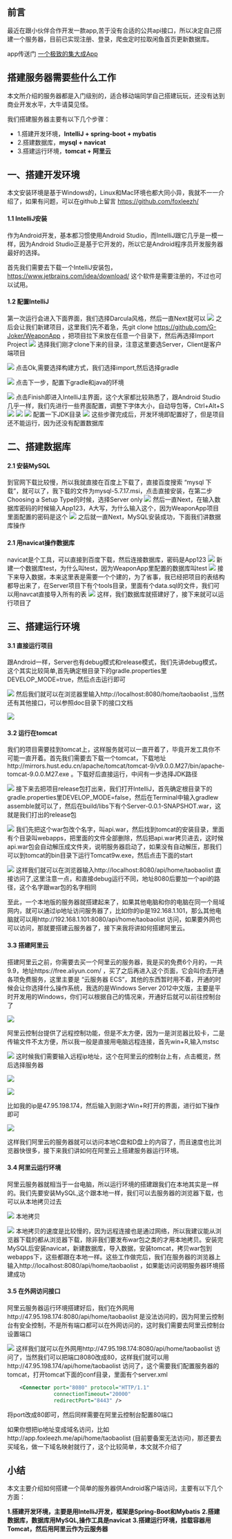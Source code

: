 ## 前言
最近在跟小伙伴合作开发一款app,苦于没有合适的公共api接口，所以决定自己搭建一个服务器，目前已实现注册、登录，爬虫定时拉取闲鱼首页更新数据库。

app传送门 [一个极致的集大成App](https://github.com/G-Joker/WeaponApp)

## 搭建服务器需要些什么工作

本文所介绍的服务器都是入门级别的，适合移动端同学自己搭建玩玩，还没有达到商业开发水平，大牛请莫见怪。

我们搭建服务器主要有以下几个步骤：
* 1.搭建开发环境，**IntelliJ + spring-boot + mybatis**
* 2.搭建数据库，**mysql + navicat**
* 3.搭建运行环境，**tomcat + 阿里云**

## 一、搭建开发环境

本文安装环境是基于Windows的，Linux和Mac环境也都大同小异，我就不一一介绍了，如果有问题，可以在github上留言 https://github.com/foxleezh/

#### 1.1 IntelliJ安装
作为Android开发，基本都习惯使用Android Studio，而IntelliJ跟它几乎是一模一样，因为Android Studio正是基于它开发的，所以它是Android程序员开发服务器最好的选择。

首先我们需要去下载一个IntelliJ安装包，https://www.jetbrains.com/idea/download/
这个软件是需要注册的，不过也可以试用。

#### 1.2 配置IntelliJ
第一次运行会进入下面界面，我们选择Darcula风格，然后一直Next就可以
![](https://user-gold-cdn.xitu.io/2017/10/2/adbd6f48ea86987a245cfd30365ee9d1)
之后会让我们新建项目，这里我们先不着急，先git clone https://github.com/G-Joker/WeaponApp ，把项目拉下来放在任意一个目录下，然后再选择Import Project
![](https://user-gold-cdn.xitu.io/2017/10/2/b2684b69f33b9a6684474b653efb14f0)
选择我们刚才clone下来的目录，注意这里要选Server，Client是客户端项目

![](https://user-gold-cdn.xitu.io/2017/10/2/31af5ff929281f100dff7e6f403f836c)
点击Ok,需要选择构建方式，我们选择import,然后选择gradle

![](https://user-gold-cdn.xitu.io/2017/12/15/160580e69db1afee?w=1019&h=723&f=png&s=25921)
点击下一步，配置下gradle和java的环境

![](https://user-gold-cdn.xitu.io/2017/12/15/160580f384f14d42?w=1019&h=723&f=png&s=74975)
点击Finish即进入IntelliJ主界面，这个大家都比较熟悉了，跟Android Studio几乎一样，我们先进行一些界面配置，调整下字体大小，自动导包等，Ctrl+Alt+S
![](https://user-gold-cdn.xitu.io/2017/10/2/9ef592ada3c25289b2a9f85cf1e7f915)
![](https://user-gold-cdn.xitu.io/2017/10/2/a7926cf40bc9cec25beb218c454a6c3b)
![](https://user-gold-cdn.xitu.io/2017/10/2/4b46c7238afdcd6f6e5632d90f3ffdbb)
配置一下JDK目录
![](https://user-gold-cdn.xitu.io/2017/10/2/c53dc324db0566d87ef9b54887d46b2e)
这些步骤完成后，开发环境即配置好了，但是项目还不能运行，因为还没有配置数据库
## 二、搭建数据库
#### 2.1 安装MySQL
到官网下载比较慢，所以我就直接在百度上下载了，直接百度搜索 “mysql 下载”，就可以了，我下载的文件为mysql-5.7.17.msi，点击直接安装，在第二步Choosing a Setup Type的时候，选择Server only
![](https://user-gold-cdn.xitu.io/2017/10/2/56cbb01b7e7e5d3c756e8f92cbb9aee2)
然后一直Next，在输入数据库密码的时候输入App123，A大写，为什么输入这个，因为WeaponApp项目里面配置的密码是这个
![](https://user-gold-cdn.xitu.io/2017/10/2/ff9baccd378f21580a9515d100a564fd)
之后就一直Next，MySQL安装成功，下面我们讲数据库操作
#### 2.1 用navicat操作数据库
navicat是个工具，可以直接到百度下载，然后连接数据库，密码是App123
![](https://user-gold-cdn.xitu.io/2017/10/2/1d259edc5dbcad73c057d97a1e268587)
新建一个数据库test，为什么叫test，因为WeaponApp里配置的数据库叫test
![](https://user-gold-cdn.xitu.io/2017/10/2/d0409f57d0e0b18b5292aeeeee024ae5)
接下来导入数据，本来这里表是需要一个个建的，为了省事，我已经把项目的表结构都导出来了，在Server项目下有个tools目录，里面有个data.sql的文件，我们可以用navcat直接导入所有的表
![](https://user-gold-cdn.xitu.io/2017/10/2/91f84b6e525b7d1011da3257ccbb19ad)
这样，我们数据库就搭建好了，接下来就可以运行项目了

## 三、搭建运行环境
#### 3.1 直接运行项目
跟Android一样，Server也有debug模式和release模式，我们先讲debug模式，这个其实比较简单,首先确定根目录下的gradle.properties里DEVELOP_MODE=true，然后点击运行即可

![](https://user-gold-cdn.xitu.io/2017/10/2/4723ef7f8537cc56763c5f69ef4db0e3)
然后我们就可以在浏览器里输入http://localhost:8080/home/taobaolist ,当然还有其他接口，可以参照doc目录下的接口文档

![](https://user-gold-cdn.xitu.io/2017/10/2/a2656ec1e95ccf9b7c28d3d656a8feb4)
#### 3.2 运行在tomcat
我们的项目需要挂到tomcat上，这样服务就可以一直开着了，毕竟开发工具你不可能一直开着。首先我们需要去下载一个tomcat，下载地址http://mirrors.hust.edu.cn/apache/tomcat/tomcat-9/v9.0.0.M27/bin/apache-tomcat-9.0.0.M27.exe 。下载好后直接运行，中间有一步选择JDK路径

![](https://user-gold-cdn.xitu.io/2017/10/2/3d0ce0093f1eccafc5cab899b04866e4)
接下来去把项目release包打出来，我们打开IntelliJ，首先确定根目录下的gradle.properties里DEVELOP_MODE=false，然后在Terminal中输入gradlew assemble就可以了，然后在build/libs下有个Server-0.0.1-SNAPSHOT.war，这就是我们打出的release包

![](https://user-gold-cdn.xitu.io/2017/10/2/fc27c0c22fc7612cb3bc6906ee9bd995)
我们先把这个war包改个名字，叫api.war，然后找到tomcat的安装目录，里面有个目录叫webapps，把里面的文件全部删除，然后把api.war拷贝进去，这时候api.war包会自动解压成文件夹，说明服务器启动了，如果没有自动解压，那我们可以到tomcat的bin目录下运行Tomcat9w.exe，然后点击下面的start

![](https://user-gold-cdn.xitu.io/2017/10/2/ad1ab4256d4b9ec8dd36dcf4e5ddcf5c)
这样我们就可以在浏览器输入http://localhost:8080/api/home/taobaolist 直接访问了,这里注意一点，和直接debug运行不同，地址8080后要加一个api的路径，这个名字跟war包的名字相同

至此，一个本地版的服务器就搭建起来了，如果其他电脑和你的电脑在同一个局域网内，就可以通过ip地址访问服务器了，比如你的ip是192.168.1.101，那么其他电脑就可以用http://192.168.1.101:8080/api/home/taobaolist 访问，如果要外网也可以访问，那就要搭建云服务器了，接下来我将讲如何搭建阿里云。
#### 3.3 搭建阿里云
搭建阿里云之前，你需要去买一个阿里云的服务器，我是买的免费6个月的，一共9.9，地址https://free.aliyun.com/ ，买了之后再进入这个页面，它会叫你去开通各项免费服务，这里主要是  “云服务器 ECS”，其他的东西暂时用不着，开通的时候会让你选择什么操作系统，我选的是Windows Server 2012中文版，主要是平时开发用的Windows，你们可以根据自己的情况来，开通好后就可以前往控制台了


![](https://user-gold-cdn.xitu.io/2017/10/2/49d7284b3c083fc0c60639389b1f0e4c)

阿里云控制台提供了远程控制功能，但是不太方便，因为一是浏览器比较卡，二是传输文件不太方便，所以我一般是直接用电脑远程连接，首先win+R,输入mstsc

![](https://user-gold-cdn.xitu.io/2017/10/2/c25490bd79f6c27e9b9071e22b66064b)
这时候我们需要输入远程ip地址，这个在阿里云的控制台上有，点击概览，然后选择服务器

![](https://user-gold-cdn.xitu.io/2017/10/2/23af7e9e08b3661a575e9efbb6541233)

![](https://user-gold-cdn.xitu.io/2017/10/2/b813eac86003f61093e73eb32785ac1e)

比如我的ip是47.95.198.174，然后输入到刚才Win+R打开的界面，进行如下操作即可

![](https://user-gold-cdn.xitu.io/2017/10/2/407755eeec80eb104ebbcf52bfd6e10b)

这样我们阿里云的服务器就可以访问本地C盘和D盘上的内容了，而且速度也比浏览器快很多，接下来我们讲如何在阿里云上搭建服务器运行环境。
#### 3.4 阿里云运行环境
阿里云服务器就相当于一台电脑，所以运行环境的搭建跟我们在本地其实是一样的。我们先要安装MySQL,这个跟本地一样，我们可以去服务器的浏览器下载，也可以从本地拷贝过去

![](https://user-gold-cdn.xitu.io/2017/10/2/ae7d9a31b3863a826649612053b4d5ae)
本地拷贝

![](https://user-gold-cdn.xitu.io/2017/10/2/2211d5d2c0a5ac306d7ce9a6c24b6b01)
本地拷贝的速度是比较慢的，因为远程连接也是通过网络，所以我建议能从浏览器下载的都从浏览器下载，除非我们要发布war包之类的才用本地拷贝。安装完MySQL后安装navicat，新建数据库，导入数据，安装tomcat，拷贝war包到webapps下，这些都跟在本地一样。这些工作做完后，我们在服务器的浏览器上输入http://localhost:8080/api/home/taobaolist ，如果能访问说明服务器环境搭建成功
#### 3.5 在外网访问接口
阿里云服务器运行环境搭建好后，我们在外网用http://47.95.198.174:8080/api/home/taobaolist 是没法访问的，因为阿里云控制台有安全控制，不是所有端口都可以在外网访问的，这时我们需要去阿里云控制台设置端口

![](https://user-gold-cdn.xitu.io/2017/10/2/1faaa394d61e1964d2c183f218fd7aa8)
这样我们就可以在外网用http://47.95.198.174:8080/api/home/taobaolist 访问了，当然我们可以把端口8080改成80，这样我们就可以用http://47.95.198.174/api/home/taobaolist 访问了，这个需要我们配置服务器的tomcat，打开tomcat下面的conf目录，里面有个server.xml
```xml
    <Connector port="8080" protocol="HTTP/1.1"
               connectionTimeout="20000"
               redirectPort="8443" />
```
将port改成80即可，然后同样需要在阿里云控制台配置80端口

如果你想把ip地址变成域名访问，比如http://app.foxleezh.me/api/home/taobaolist (目前要备案无法访问)，那还要去买域名，做一下域名映射就行了，这个比较简单，本文就不介绍了

## 小结
本文主要介绍如何搭建一个简单的服务器供Android客户端访问，主要有以下几个方面：

**1.搭建开发环境，主要是用IntelliJ开发，框架是Spring-Boot和Mybatis**
**2.搭建数据库，数据库用MySQL,操作工具是navicat**
**3.搭建运行环境，挂载容器用Tomcat，然后用阿里云作为云服务器**